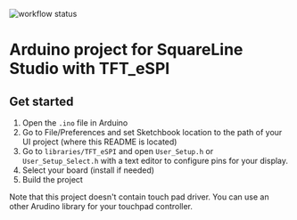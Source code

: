 ![workflow status](https://github.com/ozanges/Waveshare-RP2040-Touch-LCD-1.28/actions/workflows/pipeline.yml/badge.svg)

# Arduino project for SquareLine Studio with TFT_eSPI

## Get started

1. Open the `.ino` file in Arduino
2. Go to File/Preferences and set Sketchbook location to the path of your UI project (where this README is located)
3. Go to `libraries/TFT_eSPI` and open `User_Setup.h` or `User_Setup_Select.h` with a text editor to configure pins for your display.
4. Select your board (install if needed)
5. Build the project

Note that this project doesn't contain touch pad driver. You can use an other Arudino library for your touchpad controller. 
